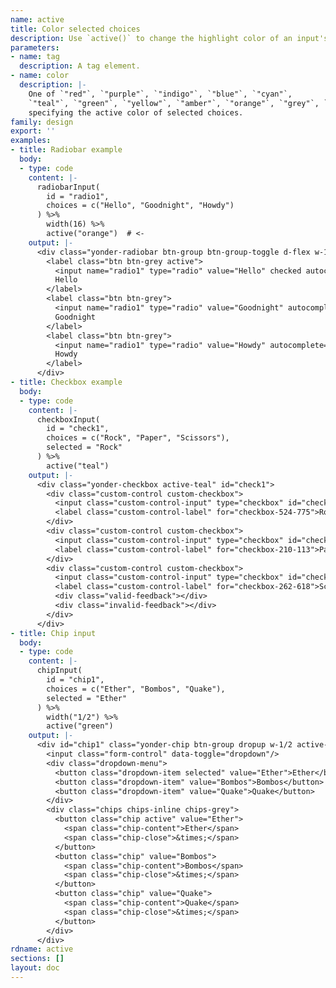 ```yaml
---
name: active
title: Color selected choices
description: Use `active()` to change the highlight color of an input's selected choices.
parameters:
- name: tag
  description: A tag element.
- name: color
  description: |-
    One of `"red"`, `"purple"`, `"indigo"`, `"blue"`, `"cyan"`,
    `"teal"`, `"green"`, `"yellow"`, `"amber"`, `"orange"`, `"grey"`, `"white"`
    specifying the active color of selected choices.
family: design
export: ''
examples:
- title: Radiobar example
  body:
  - type: code
    content: |-
      radiobarInput(
        id = "radio1",
        choices = c("Hello", "Goodnight", "Howdy")
      ) %>%
        width(16) %>%
        active("orange")  # <-
    output: |-
      <div class="yonder-radiobar btn-group btn-group-toggle d-flex w-16 active-orange" id="radio1" data-toggle="buttons">
        <label class="btn btn-grey active">
          <input name="radio1" type="radio" value="Hello" checked autocomplete="off"/>
          Hello
        </label>
        <label class="btn btn-grey">
          <input name="radio1" type="radio" value="Goodnight" autocomplete="off"/>
          Goodnight
        </label>
        <label class="btn btn-grey">
          <input name="radio1" type="radio" value="Howdy" autocomplete="off"/>
          Howdy
        </label>
      </div>
- title: Checkbox example
  body:
  - type: code
    content: |-
      checkboxInput(
        id = "check1",
        choices = c("Rock", "Paper", "Scissors"),
        selected = "Rock"
      ) %>%
        active("teal")
    output: |-
      <div class="yonder-checkbox active-teal" id="check1">
        <div class="custom-control custom-checkbox">
          <input class="custom-control-input" type="checkbox" id="checkbox-524-775" name="checkbox-524-775" value="Rock" checked autocomplete="off"/>
          <label class="custom-control-label" for="checkbox-524-775">Rock</label>
        </div>
        <div class="custom-control custom-checkbox">
          <input class="custom-control-input" type="checkbox" id="checkbox-210-113" name="checkbox-210-113" value="Paper" autocomplete="off"/>
          <label class="custom-control-label" for="checkbox-210-113">Paper</label>
        </div>
        <div class="custom-control custom-checkbox">
          <input class="custom-control-input" type="checkbox" id="checkbox-262-618" name="checkbox-262-618" value="Scissors" autocomplete="off"/>
          <label class="custom-control-label" for="checkbox-262-618">Scissors</label>
          <div class="valid-feedback"></div>
          <div class="invalid-feedback"></div>
        </div>
      </div>
- title: Chip input
  body:
  - type: code
    content: |-
      chipInput(
        id = "chip1",
        choices = c("Ether", "Bombos", "Quake"),
        selected = "Ether"
      ) %>%
        width("1/2") %>%
        active("green")
    output: |-
      <div id="chip1" class="yonder-chip btn-group dropup w-1/2 active-green" data-max="-1">
        <input class="form-control" data-toggle="dropdown"/>
        <div class="dropdown-menu">
          <button class="dropdown-item selected" value="Ether">Ether</button>
          <button class="dropdown-item" value="Bombos">Bombos</button>
          <button class="dropdown-item" value="Quake">Quake</button>
        </div>
        <div class="chips chips-inline chips-grey">
          <button class="chip active" value="Ether">
            <span class="chip-content">Ether</span>
            <span class="chip-close">&times;</span>
          </button>
          <button class="chip" value="Bombos">
            <span class="chip-content">Bombos</span>
            <span class="chip-close">&times;</span>
          </button>
          <button class="chip" value="Quake">
            <span class="chip-content">Quake</span>
            <span class="chip-close">&times;</span>
          </button>
        </div>
      </div>
rdname: active
sections: []
layout: doc
---
```

